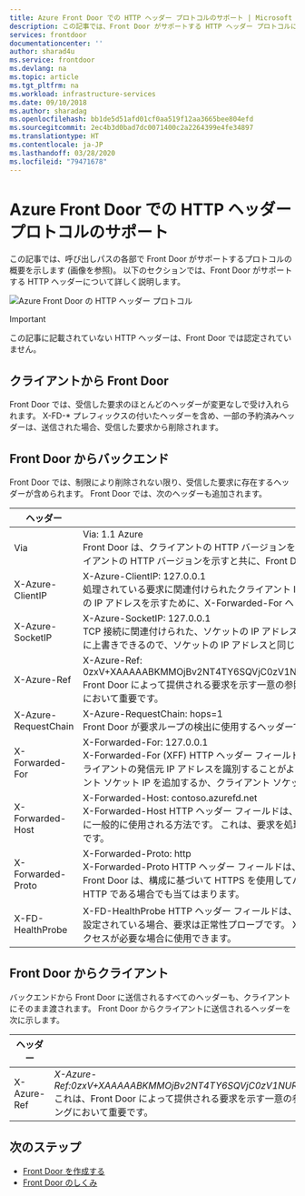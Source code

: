 ```yaml
---
title: Azure Front Door での HTTP ヘッダー プロトコルのサポート | Microsoft Docs
description: この記事では、Front Door がサポートする HTTP ヘッダー プロトコルについて説明します。
services: frontdoor
documentationcenter: ''
author: sharad4u
ms.service: frontdoor
ms.devlang: na
ms.topic: article
ms.tgt_pltfrm: na
ms.workload: infrastructure-services
ms.date: 09/10/2018
ms.author: sharadag
ms.openlocfilehash: bb1de5d51afd01cf0aa519f12aa3665bee804efd
ms.sourcegitcommit: 2ec4b3d0bad7dc0071400c2a2264399e4fe34897
ms.translationtype: HT
ms.contentlocale: ja-JP
ms.lasthandoff: 03/28/2020
ms.locfileid: "79471678"
---
```

# <a name="protocol-support-for-http-headers-in-azure-front-door"></a>Azure Front Door での HTTP ヘッダー プロトコルのサポート
この記事では、呼び出しパスの各部で Front Door がサポートするプロトコルの概要を示します (画像を参照)。 以下のセクションでは、Front Door がサポートする HTTP ヘッダーについて詳しく説明します。

![Azure Front Door の HTTP ヘッダー プロトコル][1]

>[!IMPORTANT]
>この記事に記載されていない HTTP ヘッダーは、Front Door では認定されていません。

## <a name="client-to-front-door"></a>クライアントから Front Door
Front Door では、受信した要求のほとんどのヘッダーが変更なしで受け入れられます。 X-FD-* プレフィックスの付いたヘッダーを含め、一部の予約済みヘッダーは、送信された場合、受信した要求から削除されます。

## <a name="front-door-to-backend"></a>Front Door からバックエンド

Front Door では、制限により削除されない限り、受信した要求に存在するヘッダーが含められます。 Front Door では、次のヘッダーも追加されます。

| ヘッダー  | 例と説明 |
| ------------- | ------------- |
| Via |  Via: 1.1 Azure </br> Front Door は、クライアントの HTTP バージョンを追加し、その後ろに、Via ヘッダーの値として *Azure* を付けます。 このヘッダーは、クライアントの HTTP バージョンを示すと共に、Front Door がクライアントとバックエンドの間での要求の中間受信者となったことを示します。  |
| X-Azure-ClientIP | X-Azure-ClientIP: 127.0.0.1 </br> 処理されている要求に関連付けられたクライアント IP アドレスを表します。 たとえば、プロキシから送信される要求では、最初の呼び出し元の IP アドレスを示すために、X-Forwarded-For ヘッダーが追加されることがあります。 |
| X-Azure-SocketIP |  X-Azure-SocketIP: 127.0.0.1 </br> TCP 接続に関連付けられた、ソケットの IP アドレス (現在の要求の送信元) を表します。 要求のクライアント IP アドレスは、ユーザーが任意に上書きできるので、ソケットの IP アドレスと同じではない場合もあります。|
| X-Azure-Ref |  X-Azure-Ref: 0zxV+XAAAAABKMMOjBv2NT4TY6SQVjC0zV1NURURHRTA2MTkANDM3YzgyY2QtMzYwYS00YTU0LTk0YzMtNWZmNzA3NjQ3Nzgz </br> Front Door によって提供される要求を示す一意の参照文字列です。 これは、アクセス ログの検索に使用されるため、トラブルシューティングにおいて重要です。|
| X-Azure-RequestChain |  X-Azure-RequestChain: hops=1 </br> Front Door が要求ループの検出に使用するヘッダーであり、ユーザーはそれに対する依存関係を取得することはできません。 |
| X-Forwarded-For | X-Forwarded-For: 127.0.0.1 </br> X-Forwarded-For (XFF) HTTP ヘッダー フィールドは、HTTP プロキシまたはロード バランサーを経由して Web サーバーに接続しているクライアントの発信元 IP アドレスを識別することがよくあります。 既存の XFF ヘッダーがあった場合、Front Door はそのヘッダーにクライアント ソケット IP を追加するか、クライアント ソケット IP を使用した XFF ヘッダーを追加します。 |
| X-Forwarded-Host | X-Forwarded-Host: contoso.azurefd.net </br> X-Forwarded-Host HTTP ヘッダー フィールドは、Host HTTP 要求ヘッダー内でクライアントによって要求された元のホストを識別するために一般的に使用される方法です。 これは、要求を処理するバックエンド サーバーによって Front Door からのホスト名が異なる場合があるからです。 |
| X-Forwarded-Proto | X-Forwarded-Proto: http </br> X-Forwarded-Proto HTTP ヘッダー フィールドは、HTTP 要求の発信元のプロトコルを識別するために使用されることがよくあります。Front Door は、構成に基づいて HTTPS を使用してバックエンドと通信することがあるからです。 これは、リバース プロキシへの要求が HTTP である場合でも当てはまります。 |
| X-FD-HealthProbe | X-FD-HealthProbe HTTP ヘッダー フィールドは、Front Door からの正常性プローブを識別するために使用されます。 このヘッダーが 1 に設定されている場合、要求は正常性プローブです。 X-Forwarded-Host ヘッダー フィールドを使用して、特定の Front Door からの厳密なアクセスが必要な場合に使用できます。 |

## <a name="front-door-to-client"></a>Front Door からクライアント

バックエンドから Front Door に送信されるすべてのヘッダーも、クライアントにそのまま渡されます。 Front Door からクライアントに送信されるヘッダーを次に示します。

| ヘッダー  | 例 |
| ------------- | ------------- |
| X-Azure-Ref |  *X-Azure-Ref:0zxV+XAAAAABKMMOjBv2NT4TY6SQVjC0zV1NURURHRTA2MTkANDM3YzgyY2QtMzYwYS00YTU0LTk0YzMtNWZmNzA3NjQ3Nzgz* </br> これは、Front Door によって提供される要求を示す一意の参照文字列です。 これは、アクセス ログの検索に使用されるため、トラブルシューティングにおいて重要です。|

## <a name="next-steps"></a>次のステップ

- [Front Door を作成する](quickstart-create-front-door.md)
- [Front Door のしくみ](front-door-routing-architecture.md)

<!--Image references-->
[1]: ./media/front-door-http-headers-protocol/front-door-protocol-summary.png
